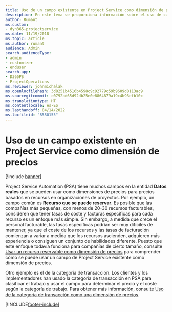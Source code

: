 ```yaml
---
title: Uso de un campo existente en Project Service como dimensión de precios
description: En este tema se proporciona información sobre el uso de campos existentes de Project Service como dimensiones de precios.
author: Rumant
ms.custom:
- dyn365-projectservice
ms.date: 11/19/2018
ms.topic: article
ms.author: rumant
audience: Admin
search.audienceType:
- admin
- customizer
- enduser
search.app:
- D365PS
- ProjectOperations
ms.reviewer: johnmichalak
ms.openlocfilehash: 3d8251b4516b4598c9c92779c59b9609d8113ac9
ms.sourcegitcommit: c0792bd65d92db25e0e8864879a19c4b93efb10c
ms.translationtype: HT
ms.contentlocale: es-ES
ms.lasthandoff: 04/14/2022
ms.locfileid: "8580155"
---
```

# <a name="use-an-existing-field-in-project-service-as-a-pricing-dimension"></a>Uso de un campo existente en Project Service como dimensión de precios

[!include [banner](../includes/psa-now-project-operations.md)]

Project Service Automation (PSA) tiene muchos campos en la entidad **Datos reales** que se pueden usar como dimensiones de precios para precios basados en recursos en organizaciones de proyectos. Por ejemplo, un campo común es **Recurso que se puede reservar**. Es posible que las compañías más pequeñas, con menos de 20-30 recursos facturables, consideren que tener tasas de coste y facturas específicas para cada recurso es un enfoque más simple. Sin embargo, a medida que crece el personal facturable, las tasas específicas podrían ser muy difíciles de mantener, ya que el coste de los recursos y las tasas de facturación comienzan a variar a medida que los recursos ascienden, adquieren más experiencia o consiguen un conjunto de habilidades diferente. Puesto que este enfoque todavía funciona para compañías de cierto tamaño, consulte [Usar un recurso reservable como dimensión de precios](bookable-resource-pricing-dimension.md) para comprender cómo se puede usar un campo de Project Service existente como dimensión de precios.

Otro ejemplo es el de la categoría de transacción. Los clientes y los implementadores han usado la categoría de transacción en PSA para clasificar el trabajo y usar el campo para determinar el precio y el coste según la categoría de trabajo. Para obtener más información, consulte [Uso de la categoría de transacción como una dimensión de precios](transaction-category-pricing-dimension.md).


[!INCLUDE[footer-include](../includes/footer-banner.md)]
